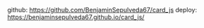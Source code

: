 github: https://github.com/BenjaminSepulveda67/card_js
deploy: https://benjaminsepulveda67.github.io/card_js/
